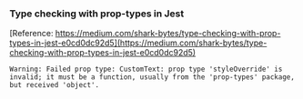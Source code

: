 ### Type checking with prop-types in Jest
[Reference: https://medium.com/shark-bytes/type-checking-with-prop-types-in-jest-e0cd0dc92d5](https://medium.com/shark-bytes/type-checking-with-prop-types-in-jest-e0cd0dc92d5)

`Warning: Failed prop type: CustomText: prop type 'styleOverride' is invalid; it must be a function, usually from the 'prop-types' package, but received 'object'.`


